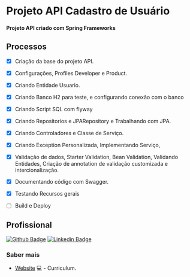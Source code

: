 # Projeto API Cadastro de Usuário
#### Projeto API criado com Spring Frameworks

## Processos
- [x] Criação da base do projeto API.
- [x] Configurações, Profiles Developer e Product.
- [x] Criando Entidade Usuario.
- [x] Criando Banco H2 para teste, e configurando conexão com o banco
- [x] Criando Script SQL com flyway
- [x] Criando Repositorios e JPARepository e Trabalhando com JPA.
- [x] Criando Controladores e Classe de Serviço.
- [x] Criando Exception Personalizada, Implementando Serviço, 
- [x] Validação de dados, Starter Validation, Bean Validation, Validando Entidades, Criação de annotation de validação customizada e intercionalização.
- [x] Documentando código com Swagger.
- [x] Testando Recursos gerais
- [ ] Build e Deploy


## Profissional

[![Github Badge](https://img.shields.io/badge/-Github-000?style=flat-square&logo=Github&logoColor=white&link=https://github.com/AndersonSAndrade)](https://github.com/AndersonSAndrade)
[![Linkedin Badge](https://img.shields.io/badge/-LinkedIn-blue?style=flat-square&logo=Linkedin&logoColor=white&link=https://www.linkedin.com/in/anderson-s-andrade-59b38564/)](https://www.linkedin.com/in/anderson-s-andrade-59b38564/)

### Saber mais
- [Website](https://andersonsandrade.github.io/adsdev.github.io/) 💻 - Curriculum.
